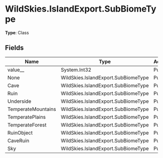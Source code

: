 ﻿# WildSkies.IslandExport.SubBiomeType

**Type**: Class

## Fields

| Name | Type | Access |
|------|------|--------|
| value__ | System.Int32 | Public |
| None | WildSkies.IslandExport.SubBiomeType | Public |
| Cave | WildSkies.IslandExport.SubBiomeType | Public |
| Ruin | WildSkies.IslandExport.SubBiomeType | Public |
| Underside | WildSkies.IslandExport.SubBiomeType | Public |
| TemperateMountains | WildSkies.IslandExport.SubBiomeType | Public |
| TemperatePlains | WildSkies.IslandExport.SubBiomeType | Public |
| TemperateForest | WildSkies.IslandExport.SubBiomeType | Public |
| RuinObject | WildSkies.IslandExport.SubBiomeType | Public |
| CaveRuin | WildSkies.IslandExport.SubBiomeType | Public |
| Sky | WildSkies.IslandExport.SubBiomeType | Public |

